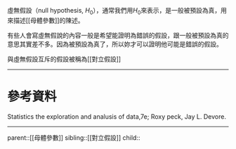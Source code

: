 虛無假設（null hypothesis, $H_0$），通常我們用$H_0$來表示，是一般被預設為真，用來描述[[母體參數]]的陳述。

有些人會寫虛無假說的內容一般是希望能證明為錯誤的假設，跟一般被預設為真的意思其實差不多。因為被預設為真了，所以妳才可以證明他可能是錯誤的假設。

與虛無假設互斥的假設被稱為[[對立假設]]
- - -
# 參考資料
Statistics the exploration and analusis of data,7e; Roxy peck, Jay L. Devore.
- - -
parent::[[母體參數]]
sibling::[[對立假設]]
child::